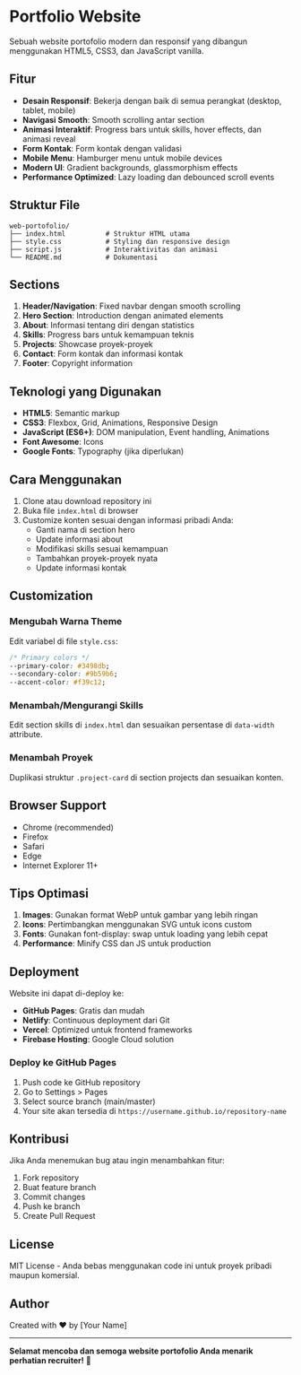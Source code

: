 # Portfolio Website

Sebuah website portofolio modern dan responsif yang dibangun menggunakan HTML5, CSS3, dan JavaScript vanilla.

## Fitur

- **Desain Responsif**: Bekerja dengan baik di semua perangkat (desktop, tablet, mobile)
- **Navigasi Smooth**: Smooth scrolling antar section
- **Animasi Interaktif**: Progress bars untuk skills, hover effects, dan animasi reveal
- **Form Kontak**: Form kontak dengan validasi
- **Mobile Menu**: Hamburger menu untuk mobile devices
- **Modern UI**: Gradient backgrounds, glassmorphism effects
- **Performance Optimized**: Lazy loading dan debounced scroll events

## Struktur File

```
web-portofolio/
├── index.html          # Struktur HTML utama
├── style.css           # Styling dan responsive design
├── script.js           # Interaktivitas dan animasi
└── README.md           # Dokumentasi
```

## Sections

1. **Header/Navigation**: Fixed navbar dengan smooth scrolling
2. **Hero Section**: Introduction dengan animated elements
3. **About**: Informasi tentang diri dengan statistics
4. **Skills**: Progress bars untuk kemampuan teknis
5. **Projects**: Showcase proyek-proyek
6. **Contact**: Form kontak dan informasi kontak
7. **Footer**: Copyright information

## Teknologi yang Digunakan

- **HTML5**: Semantic markup
- **CSS3**: Flexbox, Grid, Animations, Responsive Design
- **JavaScript (ES6+)**: DOM manipulation, Event handling, Animations
- **Font Awesome**: Icons
- **Google Fonts**: Typography (jika diperlukan)

## Cara Menggunakan

1. Clone atau download repository ini
2. Buka file `index.html` di browser
3. Customize konten sesuai dengan informasi pribadi Anda:
   - Ganti nama di section hero
   - Update informasi about
   - Modifikasi skills sesuai kemampuan
   - Tambahkan proyek-proyek nyata
   - Update informasi kontak

## Customization

### Mengubah Warna Theme
Edit variabel di file `style.css`:
```css
/* Primary colors */
--primary-color: #3498db;
--secondary-color: #9b59b6;
--accent-color: #f39c12;
```

### Menambah/Mengurangi Skills
Edit section skills di `index.html` dan sesuaikan persentase di `data-width` attribute.

### Menambah Proyek
Duplikasi struktur `.project-card` di section projects dan sesuaikan konten.

## Browser Support

- Chrome (recommended)
- Firefox
- Safari
- Edge
- Internet Explorer 11+

## Tips Optimasi

1. **Images**: Gunakan format WebP untuk gambar yang lebih ringan
2. **Icons**: Pertimbangkan menggunakan SVG untuk icons custom
3. **Fonts**: Gunakan font-display: swap untuk loading yang lebih cepat
4. **Performance**: Minify CSS dan JS untuk production

## Deployment

Website ini dapat di-deploy ke:
- **GitHub Pages**: Gratis dan mudah
- **Netlify**: Continuous deployment dari Git
- **Vercel**: Optimized untuk frontend frameworks
- **Firebase Hosting**: Google Cloud solution

### Deploy ke GitHub Pages
1. Push code ke GitHub repository
2. Go to Settings > Pages
3. Select source branch (main/master)
4. Your site akan tersedia di `https://username.github.io/repository-name`

## Kontribusi

Jika Anda menemukan bug atau ingin menambahkan fitur:
1. Fork repository
2. Buat feature branch
3. Commit changes
4. Push ke branch
5. Create Pull Request

## License

MIT License - Anda bebas menggunakan code ini untuk proyek pribadi maupun komersial.

## Author

Created with ❤️ by [Your Name]

---

**Selamat mencoba dan semoga website portofolio Anda menarik perhatian recruiter!** 🚀